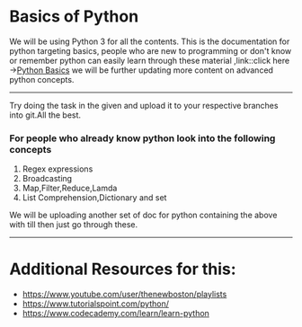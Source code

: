# Basics of Python

We will be using Python 3 for all the contents.
This is the documentation for python targeting basics, people who are new to programming or don't know or remember python can easily learn through these material ,link::click here ->[Python Basics](https://github.com/ramrathi/IECSE-ML-Winter18/tree/master/Python_Basic) we will be further updating more content on advanced python concepts.

***

Try doing the task in the given and upload it to your respective branches into git.All the best.

### For people who already know python look into the following concepts 
1. Regex expressions
2. Broadcasting
3. Map,Filter,Reduce,Lamda
4. List Comprehension,Dictionary and set

We will be uploading another set of doc for python containing the above with till then just go through these. 
***


# Additional Resources for this:
* https://www.youtube.com/user/thenewboston/playlists
* https://www.tutorialspoint.com/python/  
* https://www.codecademy.com/learn/learn-python



